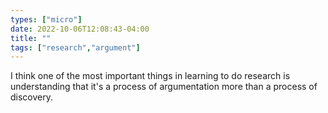 ```yaml
---
types: ["micro"]
date: 2022-10-06T12:08:43-04:00
title: ""
tags: ["research","argument"]
---
```

I think one of the most important things in learning to do research is understanding that it's a process of argumentation more than a process of discovery.
